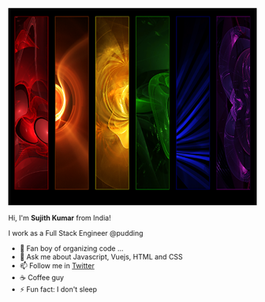 <img src="https://github.com/SujithJr/SujithJr/blob/master/colors.png" alt="Banner" width="1200" height="400"/>

Hi, I'm **Sujith Kumar** from India!

I work as a Full Stack Engineer @pudding

- 🔭 Fan boy of organizing code ...
- 💬 Ask me about Javascript, Vuejs, HTML and CSS
- 📫 Follow me in [Twitter](https://twitter.com/codenameJr)
- :coffee: Coffee guy
- ⚡ Fun fact: I don't sleep
